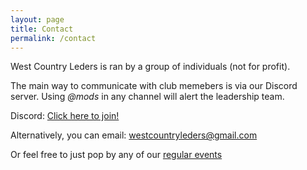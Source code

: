 ```yaml
---
layout: page
title: Contact
permalink: /contact
---
```


West Country Leders is ran by a group of individuals (not for profit).

The main way to communicate with club memebers is via our Discord server.
Using *@mods* in any channel will alert the leadership team.

Discord: [Click here to join!](https://discord.gg/JuuxmmbgG7)

Alternatively, you can email: <a href="mailto:westcountryleders@gmail.com">westcountryleders@gmail.com</a>

Or feel free to just pop by any of our [regular events](events.md)

